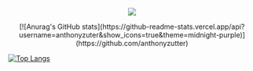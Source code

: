 <p align="center">
  <img src="https://media4.giphy.com/media/uprwwjptZW4Za/giphy.gif">
</p>

<p align="center">
  [![Anurag's GitHub stats](https://github-readme-stats.vercel.app/api?username=anthonyzuter&show_icons=true&theme=midnight-purple)](https://github.com/anthonyzutter)

  [![Top Langs](https://github-readme-stats.vercel.app/api/top-langs/?username=anthonyzutter&layout=compact)](https://github.com/anthonyzutter/)
</p>
